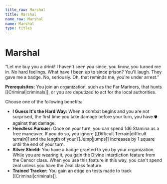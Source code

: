 ```yaml
---
title_raw: Marshal
title: Marshal
name_raw: Marshal
name: Marshal
type: titles
---
```


# Marshal

“Let me buy you a drink! I haven't seen you since, you know, you turned me in. No hard feelings. What have I been up to since prison? You'll laugh. They gave me a badge. No, seriously. Oh, that reminds me, you're under arrest.”

**Prerequisites:** You join an organization, such as the Far Mariners, that hunts [[Criminal|criminals]], or you are deputized to act for the local authorities.

Choose one of the following benefits:

- **I Guess It's the Hard Way:** When a combat begins and you are not surprised, the first time you take damage before your turn, you have `🛡` against that damage.
- **Heedless Pursuer:** Once on your turn, you can spend 1d6 Stamina as a free maneuver. If you do so, you ignore [[Difficult Terrain|difficult terrain]] and the length of your [[Jump|jumps]] increases by 1 square until the end of your turn.
- **Silver Shield:** You have a badge granted to you by your organization. While you are wearing it, you gain the Divine Interdiction feature from the Censor class. When you use this feature in this way, you can't spend zeal unless you have the Zeal class feature.
- **Trained Tracker:** You gain an edge on tests made to track [[Criminal|criminals]].
